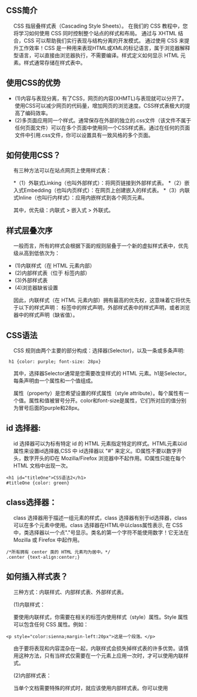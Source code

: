 ## CSS简介

CSS 指层叠样式表（Cascading Style Sheets）。 在我们的 CSS 教程中，您将学习如何使用 CSS 同时控制整个站点的样式和布局。 通过与 XHTML 结合，CSS 可以帮助我们实行表现与结构分离的开发模式。 通过使用 CSS 来提升工作效率！CSS 是一种用来表现HTML或XML的标记语言，属于浏览器解释型语言，可以直接由浏览器执行，不需要编译。样式定义如何显示 HTML 元素。样式通常存储在样式表中。

## 使用CSS的优势

* (1)内容与表现分离，有了CSS，网页的内容(XHMTL)与表现就可以分开了。使用CSS可以减少网页的代码量，增加网页的浏览速度。CSS样式表极大的提高了编码效率。
* (2)多页面应用同一个样式。通常保存在外部的独立的.css文件（该文件不属于任何页面文件）可以在多个页面中使用同一个CSS样式表。通过在任何的页面文件中引用.css文件，你可以设置具有一致风格的多个页面。

## 如何使用CSS？

有三种方法可以在站点网页上使用样式表：

*（1）外联式Linking（也叫外部样式）：将网页链接到外部样式表。
*（2）嵌入式Embedding（也叫内页样式）：在网页上创建嵌入的样式表。
*（3）内联式Inline（也叫行内样式）：应用内嵌样式到各个网页元素。

其中，优先级：内联式 > 嵌入式 > 外联式。

## 样式层叠次序

一般而言，所有的样式会根据下面的规则层叠于一个新的虚拟样式表中，优先级从高到低依次为：

* (1)内联样式（在 HTML 元素内部）
* (2)内部样式表（位于 <head> 标签内部）
* (3)外部样式表
* (4)浏览器缺省设置

因此，内联样式（在 HTML 元素内部）拥有最高的优先权，这意味着它将优先于以下的样式声明：<head> 标签中的样式声明，外部样式表中的样式声明，或者浏览器中的样式声明（缺省值）。
  
## CSS语法

CSS 规则由两个主要的部分构成：选择器(Selector)，以及一条或多条声明:

```       
 h1 {color: purple; font-size: 28px}
```

其中，选择器Selector通常是您需要改变样式的 HTML 元素。h1是Selector。每条声明由一个属性和一个值组成。

属性（property）是您希望设置的样式属性（style attribute）。每个属性有一个值。属性和值被冒号分开。color和font-size是属性，它们所对应的值分别为冒号后面的purple和28px。


## id 选择器:
        
id 选择器可以为标有特定 id 的 HTML 元素指定特定的样式。HTML元素以id属性来设置id选择器,CSS 中 id选择器以 "#" 来定义。ID属性不要以数字开头，数字开头的ID在 Mozilla/Firefox 浏览器中不起作用。ID属性只能在每个 HTML 文档中出现一次。

```
<h1 id="titleOne">CSS语法2</h1>
#titleOne {color: green}
```

## class选择器：
        
 class 选择器用于描述一组元素的样式，class 选择器有别于id选择器，class可以在多个元素中使用。class 选择器在HTML中以class属性表示, 在 CSS 中，类选择器以一个点"."号显示。类名的第一个字符不能使用数字！它无法在 Mozilla 或 Firefox 中起作用。
 
 ```
 /*所有拥有 center 类的 HTML 元素均为居中。*/
.center {text-align:center;}
```
 
 ## 如何插入样式表？
 
 三种方式：内联样式、内部样式表、外部样式表。

(1)内联样式：

要使用内联样式，你需要在相关的标签内使用样式（style）属性。Style 属性可以包含任何 CSS 属性。例如：

```
<p style="color:sienna;margin-left:20px">这是一个段落。</p>
```
        
由于要将表现和内容混杂在一起，内联样式会损失掉样式表的许多优势。请慎用这种方法，只有当样式仅需要在一个元素上应用一次时，才可以使用内联样式。

(2)内部样式表：

当单个文档需要特殊的样式时，就应该使用内部样式表。你可以使用 <style> 标签在文档头部定义内部样式表。

(3)外部样式表：

当样式需要应用于很多页面时，外部样式表将是理想的选择。在使用外部样式表的情况下，你可以通过改变一个文件来改变整个站点的外观。每个页面使用 标签链接到样式表。 标签在（文档的）头部。如：

```
<head> <link rel="stylesheet" type="text/css" href="mystyle.css"> </head>
```

浏览器会从文件 mystyle.css 中读到样式声明，并根据它来格式文档。外部样式表可以在任何文本编辑器中进行编辑。
 
文件不能包含任何的 html 标签。样式表应该以 .css 扩展名进行保存。例如：

```
hr {color:sienna;}
p {margin-left:20px;}
body {background-image:url(/images/back40.gif);}
```
            
【注意】不要在属性值与单位之间留有空格。假如你使用 "margin-left: 20 px" 而不是 "margin-left: 20px" ，它仅在 IE 6 中有效，但是在 Mozilla/Firefox 或 Netscape 中却无法正常工作。
 
 
## 多重样式将层叠为一个

样式表允许以多种方式规定样式信息。样式可以规定在单个的 HTML 元素中，在 HTML 页的头元素中，或在一个外部的 CSS 文件中。甚至可以在同一个 HTML 文档内部引用多个外部样式表。

(1)层叠次序：
    
一般而言，所有的样式会根据下面的规则层叠于一个新的虚拟样式表中，优先级从高到低依次为：
        
  * (1)内联样式（在 HTML 元素内部）
  * (2)内部样式表（位于 <head> 标签内部）
  * (3)外部样式表
  * (4)浏览器缺省设置
       
  因此，内联样式（在 HTML 元素内部）拥有最高的优先权，这意味着它将优先于以下的样式声明：<head> 标签中的样式声明，外部样式表中的样式声明，或者浏览器中的样式声明（缺省值）。如果你使用了外部文件的样式在内部样式中也定义了该样式，则内部样式表会取代外部文件的样式。

 (2)多重样式优先级深入理解：
    
  多重样式优先级顺序：下列是一份优先级逐级增加的选择器列表，其中数字 7 拥有最高的优先权：
        
  * 1.通用选择器（*）
  * 2.元素(类型)选择器
  * 3.类选择器
  * 4.属性选择器
  * 5.伪类
  * 6.ID 选择器
  * 7.内联样式

    【注意】!important 规则例外。当 !important 规则被应用在一个样式声明中时，该样式声明会覆盖CSS中任何其他的声明，无论它处在声明列表中的哪里。尽管如此，!important规则还是与优先级毫无关系。使用 !important 不是一个好习惯，因为它改变了你样式表本来的级联规则，从而使其难以调试。
    
【总结】要优化考虑使用样式规则的优先级来解决问题而不是 !important；只在需要覆盖全站或外部 css（例如引用的 ExtJs 或者 YUI ）的特定页面中使用 !important；永远不要在全站范围的 css 上使用 !important；永远不要在你的插件中使用 !important。

(3)权重计算：内联样式表的权值最高 1000；ID 选择器的权值为 100；Class 类选择器的权值为 10；HTML 标签选择器的权值为 1。

(4)CSS 优先级法则：
    
 * A 选择器都有一个权值，权值越大越优先；
 * B 当权值相等时，后出现的样式表设置要优于先出现的样式表设置；
 * C 创作者的规则高于浏览者：即网页编写者设置的CSS 样式的优先权高于浏览器所设置的样式；
 * D 继承的CSS 样式不如后来指定的CSS 样式；
 * E 在同一组属性设置中标有"!important"规则的优先级最大；
       
## CSS Backgrounds(背景):

CSS 背景属性用于定义HTML元素的背景。CSS 属性定义背景效果：

* background               简写属性，作用是将背景属性设置在一个声明中。
* background-color         设置元素的背景颜色。
* background-image         把图像设置为背景。
* background-repeat        设置背景图像是否及如何重复。
* background-attachment    背景图像是否固定或者随着页面的其余部分滚动。
* background-position      设置背景图像的起始位置。

(1)背景颜色background-color:

background-color 属性定义了元素的背景颜色。页面的背景颜色使用在body的选择器中。background-color 不能继承，其默认值是 transparent。如果一个元素没有指定背景色，那么背景就是透明的，这样其父元素的背景才可见。

(2)背景图像background-image:

background-image 属性描述了元素的背景图像.默认情况下，背景图像进行平铺重复显示，以覆盖整个元素实体.

```
body {background-image:url('paper.gif');}
```

(3)背景图像 - 水平或垂直平铺background-repeat

如果需要在HTML页面上对背景图像进行平铺，可以使用 background-repeat 属性。默认情况下background-image 属性会在页面的水平或者垂直方向平铺。为了让页面排版更加合理，不影响文本的阅读，我们可以改变图像的位置。可以利用 background-position 属性改变图像在背景中的位置。

为 background-position 属性提供值的方法有很多。首先，可以使用一些关键字：top、bottom、left、right和 center；其次，可以使用长度值，如 100px 或 5cm；最后也可以使用百分数值。不同类型的值对于背景图像的放置稍有差异。

如果设置值为 50px 100px，图像的左上角将在元素内边距区左上角向右 50 像素、向下 100 像素的位置上。
       
```
{
  background-color: black;
  background-image: url("imagesFile/RedPacketListImg.jpg");
  background-repeat: no-repeat;
  background-position: 20px -200px;

  background: black url("imagesFile/RedPacketListImg.jpg") no-repeat top right;
}
```
 ## CSS 文本属性
 
 (1)CSS Text文本格式：
 
  通过CSS的Text属性，你可以改变页面中文本的颜色、字符间距、对齐文本、装饰文本、对文本进行缩进等。

 (2)Text Color：颜色属性被用来设置文字的颜色。对于W3C标准的CSS：如果你定义了颜色属性，你还必须定义背景色属性。

 (3)文本的对齐方式：
 
 文本排列属性是用来设置文本的水平对齐方式。文本可居中或对齐到左或右,两端对齐.当text-align设置为"justify"，每一行被展开为宽度相等，左，右外边距是对齐（如杂志和报纸）。如果想把一个行内元素的第一行“缩进”，可以用左内边距或外边距创造这种效果。

(4)文本修饰
      
 text-decoration 属性用来设置或删除文本的装饰。从设计的角度看 text-decoration属性主要是用来删除链接的下划线。
        
```
 a {text-decoration:none;}//去掉链接的下划线。
```

 (5)文本转换
        
 文本转换属性是用来指定在一个文本中的大写和小写字母。可用于所有字句变成大写或小写字母，或每个单词的首字母大写。

 (6)文本缩进
        
 文本缩进属性是用来指定文本的第一行的缩进。CSS 提供了 text-indent 属性，该属性可以方便地实现文本缩进。通过使用text-indent 属性，所有元素的第一行都可以缩进一个给定的长度。

 (7)文本间隔
        
 word-spacing 属性可以改变字（单词）之间的标准间隔。其默认值 normal 与设置值为 0 是一样的。

 (8)CSS所有文本属性：
 
  color           设置文本颜色
  direction       设置文本方向
  letter-spacing  设置字符间距
  line-height     设置行高
  text-align      对齐元素中的文本
  text-decoration 向文本添加修饰
  text-indent     缩进元素中文本的首行
  text-shadow     设置文本阴影
  text-transform  控制元素中的字母
  unicode-bidi    设置或返回文本是否被重写
  vertical-align  设置元素的垂直对齐
  white-space     设置元素中空白的处理方式
  word-spacing    设置字间距

